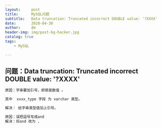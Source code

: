 ```yaml
---
layout:     post
title:      MySQL问题
subtitle:   Data truncation: Truncated incorrect DOUBLE value: '?XXXX'
date:       2020-04-30
author:     dm
header-img: img/post-bg-hacker.jpg
catalog: true
tags:
    - MySQL

---
```


## 问题：Data truncation: Truncated incorrect DOUBLE value: '?XXXX'


```tex
原因：字串要加引号，即使是数值 。

其中  xxxx_type 字段 为 varchar 类型。 

解决： 给字串类型值加上引号。

原因：误把逗号写成and
解决：将and 改为 ，
```
